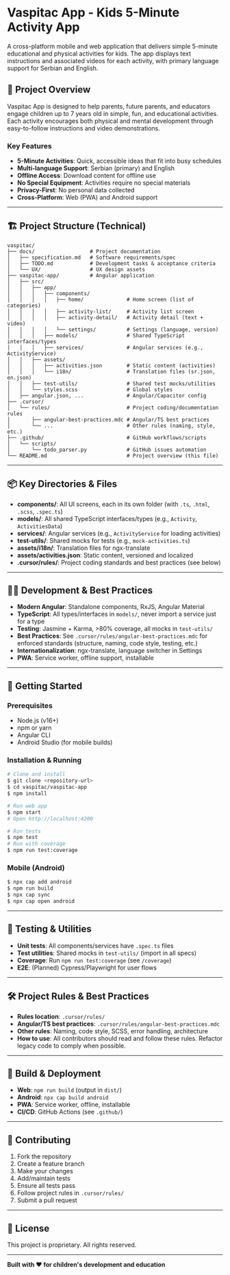 # Vaspitac App - Kids 5-Minute Activity App

A cross-platform mobile and web application that delivers simple 5-minute educational and physical activities for kids. The app displays text instructions and associated videos for each activity, with primary language support for Serbian and English.

## 🎯 Project Overview

Vaspitac App is designed to help parents, future parents, and educators engage children up to 7 years old in simple, fun, and educational activities. Each activity encourages both physical and mental development through easy-to-follow instructions and video demonstrations.

### Key Features

- **5-Minute Activities**: Quick, accessible ideas that fit into busy schedules
- **Multi-language Support**: Serbian (primary) and English
- **Offline Access**: Download content for offline use
- **No Special Equipment**: Activities require no special materials
- **Privacy-First**: No personal data collected
- **Cross-Platform**: Web (PWA) and Android support

---

## 🏗️ Project Structure (Technical)

```
vaspitac/
├── docs/                  # Project documentation
│   ├── specification.md   # Software requirements/spec
│   ├── TODO.md            # Development tasks & acceptance criteria
│   └── UX/                # UX design assets
├── vaspitac-app/          # Angular application
│   ├── src/
│   │   ├── app/
│   │   │   ├── components/
│   │   │   │   ├── home/              # Home screen (list of categories)
│   │   │   │   ├── activity-list/     # Activity list screen
│   │   │   │   ├── activity-detail/   # Activity detail (text + video)
│   │   │   │   └── settings/          # Settings (language, version)
│   │   │   ├── models/                # Shared TypeScript interfaces/types
│   │   │   ├── services/              # Angular services (e.g., ActivityService)
│   │   ├── assets/
│   │   │   ├── activities.json        # Static content (activities)
│   │   │   └── i18n/                  # Translation files (sr.json, en.json)
│   │   ├── test-utils/                # Shared test mocks/utilities
│   │   └── styles.scss                # Global styles
│   ├── angular.json, ...              # Angular/Capacitor config
├── .cursor/
│   └── rules/                         # Project coding/documentation rules
│       ├── angular-best-practices.mdc # Angular/TS best practices
│       └── ...                        # Other rules (naming, style, etc.)
├── .github/                           # GitHub workflows/scripts
│   └── scripts/
│       └── todo_parser.py             # GitHub issues automation
└── README.md                          # Project overview (this file)
```

---

## 📦 Key Directories & Files

- **components/**: All UI screens, each in its own folder (with `.ts`, `.html`, `.scss`, `.spec.ts`)
- **models/**: All shared TypeScript interfaces/types (e.g., `Activity`, `ActivitiesData`)
- **services/**: Angular services (e.g., `ActivityService` for loading activities)
- **test-utils/**: Shared mocks for tests (e.g., `mock-activities.ts`)
- **assets/i18n/**: Translation files for ngx-translate
- **assets/activities.json**: Static content, versioned and localized
- **.cursor/rules/**: Project coding standards and best practices (see below)

---

## 🧑‍💻 Development & Best Practices

- **Modern Angular**: Standalone components, RxJS, Angular Material
- **TypeScript**: All types/interfaces in `models/`, never import a service just for a type
- **Testing**: Jasmine + Karma, >80% coverage, all mocks in `test-utils/`
- **Best Practices**: See `.cursor/rules/angular-best-practices.mdc` for enforced standards (structure, naming, code style, testing, etc.)
- **Internationalization**: ngx-translate, language switcher in Settings
- **PWA**: Service worker, offline support, installable

---

## 🚀 Getting Started

### Prerequisites
- Node.js (v16+)
- npm or yarn
- Angular CLI
- Android Studio (for mobile builds)

### Installation & Running
```bash
# Clone and install
$ git clone <repository-url>
$ cd vaspitac/vaspitac-app
$ npm install

# Run web app
$ npm start
# Open http://localhost:4200

# Run tests
$ npm test
# Run with coverage
$ npm run test:coverage
```

### Mobile (Android)
```bash
$ npx cap add android
$ npm run build
$ npx cap sync
$ npx cap open android
```

---

## 🧪 Testing & Utilities
- **Unit tests**: All components/services have `.spec.ts` files
- **Test utilities**: Shared mocks in `test-utils/` (import in all specs)
- **Coverage**: Run `npm run test:coverage` (see `/coverage`)
- **E2E**: (Planned) Cypress/Playwright for user flows

---

## 🛠️ Project Rules & Best Practices
- **Rules location**: `.cursor/rules/`
- **Angular/TS best practices**: `.cursor/rules/angular-best-practices.mdc`
- **Other rules**: Naming, code style, SCSS, error handling, architecture
- **How to use**: All contributors should read and follow these rules. Refactor legacy code to comply when possible.

---

## 📱 Build & Deployment
- **Web**: `npm run build` (output in `dist/`)
- **Android**: `npx cap build android`
- **PWA**: Service worker, offline, installable
- **CI/CD**: GitHub Actions (see `.github/`)

---

## 🤝 Contributing
1. Fork the repository
2. Create a feature branch
3. Make your changes
4. Add/maintain tests
5. Ensure all tests pass
6. Follow project rules in `.cursor/rules/`
7. Submit a pull request

---

## 📄 License
This project is proprietary. All rights reserved.

---

**Built with ❤️ for children's development and education** 